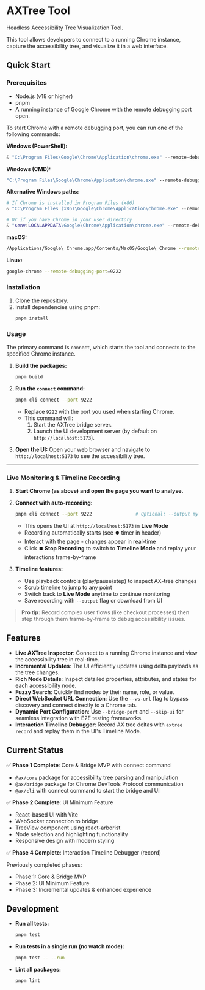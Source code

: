 # AXTree Tool

Headless Accessibility Tree Visualization Tool.

This tool allows developers to connect to a running Chrome instance, capture the accessibility tree, and visualize it in a web interface.

## Quick Start

### Prerequisites

- Node.js (v18 or higher)
- pnpm
- A running instance of Google Chrome with the remote debugging port open.

To start Chrome with a remote debugging port, you can run one of the following commands:

**Windows (PowerShell):**
```powershell
& "C:\Program Files\Google\Chrome\Application\chrome.exe" --remote-debugging-port=9222
```

**Windows (CMD):**
```cmd
"C:\Program Files\Google\Chrome\Application\chrome.exe" --remote-debugging-port=9222
```

**Alternative Windows paths:**
```powershell
# If Chrome is installed in Program Files (x86)
& "C:\Program Files (x86)\Google\Chrome\Application\chrome.exe" --remote-debugging-port=9222

# Or if you have Chrome in your user directory
& "$env:LOCALAPPDATA\Google\Chrome\Application\chrome.exe" --remote-debugging-port=9222
```

**macOS:**
```bash
/Applications/Google\ Chrome.app/Contents/MacOS/Google\ Chrome --remote-debugging-port=9222
```

**Linux:**
```bash
google-chrome --remote-debugging-port=9222
```

### Installation

1. Clone the repository.
2. Install dependencies using pnpm:
   ```bash
   pnpm install
   ```

### Usage

The primary command is `connect`, which starts the tool and connects to the specified Chrome instance.

1. **Build the packages:**
   ```bash
   pnpm build
   ```

2. **Run the `connect` command:**
   ```bash
   pnpm cli connect --port 9222
   ```
   * Replace `9222` with the port you used when starting Chrome.
   * This command will:
     1. Start the AXTree bridge server.
     2. Launch the UI development server (by default on `http://localhost:5173`).

3. **Open the UI:**
   Open your web browser and navigate to `http://localhost:5173` to see the accessibility tree.

---

### Live Monitoring & Timeline Recording

1. **Start Chrome (as above) and open the page you want to analyse.**
2. **Connect with auto-recording:**
   ```bash
   pnpm cli connect --port 9222                # Optional: --output my-session.json
   ```
   * This opens the UI at `http://localhost:5173` in **Live Mode**
   * Recording automatically starts (see ⏺️ timer in header)
   * Interact with the page - changes appear in real-time
   * Click **⏹️ Stop Recording** to switch to **Timeline Mode** and replay your interactions frame-by-frame

3. **Timeline features:**
   * Use playback controls (play/pause/step) to inspect AX-tree changes
   * Scrub timeline to jump to any point
   * Switch back to **Live Mode** anytime to continue monitoring
   * Save recording with `--output` flag or download from UI

> **Pro tip:** Record complex user flows (like checkout processes) then step through them frame-by-frame to debug accessibility issues.


## Features

*   **Live AXTree Inspector**: Connect to a running Chrome instance and view the accessibility tree in real-time.
*   **Incremental Updates**: The UI efficiently updates using delta payloads as the tree changes.
*   **Rich Node Details**: Inspect detailed properties, attributes, and states for each accessibility node.
*   **Fuzzy Search**: Quickly find nodes by their name, role, or value.
*   **Direct WebSocket URL Connection**: Use the `--ws-url` flag to bypass discovery and connect directly to a Chrome tab.
*   **Dynamic Port Configuration**: Use `--bridge-port` and `--skip-ui` for seamless integration with E2E testing frameworks.
*   **Interaction Timeline Debugger**: Record AX tree deltas with `axtree record` and replay them in the UI's Timeline Mode.

## Current Status

✅ **Phase 1 Complete**: Core & Bridge MVP with connect command
- `@ax/core` package for accessibility tree parsing and manipulation
- `@ax/bridge` package for Chrome DevTools Protocol communication
- `@ax/cli` with connect command to start the bridge and UI

✅ **Phase 2 Complete**: UI Minimum Feature  
- React-based UI with Vite
- WebSocket connection to bridge
- TreeView component using react-arborist
- Node selection and highlighting functionality
- Responsive design with modern styling

✅ **Phase 4 Complete**: Interaction Timeline Debugger (record)

Previously completed phases:
- Phase 1: Core & Bridge MVP
- Phase 2: UI Minimum Feature
- Phase 3: Incremental updates & enhanced experience

## Development

- **Run all tests:**
  ```bash
  pnpm test
  ```
- **Run tests in a single run (no watch mode):**
  ```bash
  pnpm test -- --run
  ```
- **Lint all packages:**
  ```bash
  pnpm lint
  ```
